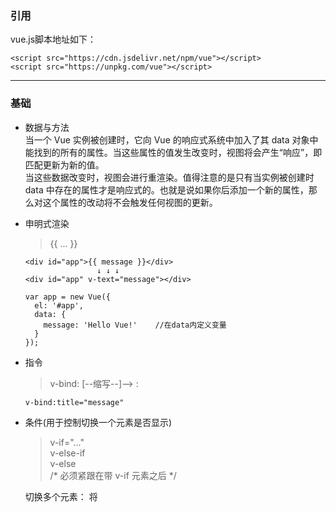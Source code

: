 
### 引用
vue.js脚本地址如下：
```
<script src="https://cdn.jsdelivr.net/npm/vue"></script>
<script src="https://unpkg.com/vue"></script>
```


---


### 基础

- 数据与方法  
当一个 Vue 实例被创建时，它向 Vue 的响应式系统中加入了其 data 对象中能找到的所有的属性。当这些属性的值发生改变时，视图将会产生“响应”，即匹配更新为新的值。  
当这些数据改变时，视图会进行重渲染。值得注意的是只有当实例被创建时 data 中存在的属性才是响应式的。也就是说如果你后添加一个新的属性，那么对这个属性的改动将不会触发任何视图的更新。

- 申明式渲染 
    > {{ ... }}

    ```
    <div id="app">{{ message }}</div>
                    ↓ ↓ ↓
    <div id="app" v-text="message"></div>
    
    var app = new Vue({
      el: '#app',
      data: {
        message: 'Hello Vue!'    //在data内定义变量
      }
    });
    ```


- 指令 
    > v-bind: [--缩写--]--> :

    ```
    v-bind:title="message"
    ```


- 条件(用于控制切换一个元素是否显示)

    > v-if="..."  
        v-else-if  
        v-else  
        /* 必须紧跟在带 v-if 元素之后 */  
    
    切换多个元素： 将<template> 当做不可见的包裹元素，并在上面使用 v-if。最终的渲染结果将不包含 <template> 元素。
    ```
    <template v-if="ok">
        <p>Paragraph 1</p>
        <p>Paragraph 2</p>
    </template>
    ```
    > v-show=""  
    
    v-if 是“真正”的条件渲染，它会确保在切换过程中条件块内的事件监听器和子组件适当地被销毁和重建。v-if也是惰性的：如果在初始渲染时条件为假，则什么也不做——直到条件第一次变为真时，才会开始渲染条件块。  
    相比之下，v-show 就简单得多——不管初始条件是什么，元素总是会被渲染，并且只是简单地基于 CSS 进行切换。-->只是简单地切换元素的 CSS 属性 display。

- 循环 
    > v-for = "(item, index) in items"  
    /* 不支持 <template> 元素，也不支持 v-else   
    当 v-if 与 v-for 一起使用时，==v-for 具有比 v-if 更高的优先级==。  
    支持一个可选的第二个参数为当前项的索引。*/

    1. 数组循环：
    ```
    <ul id="example-1">
      <li v-for="item in items">
        {{ item.message }}
      </li>
    </ul>
    
    var example1 = new Vue({
      el: '#example-1',
      data: {
        items: [
          { message: 'Foo' },
          { message: 'Bar' }
        ]
      }
    })
    ``` 
    2. 对象循环：
    ```
    <div v-for="(value, key, index) in object">
      {{ key }}: {{ value }}
    </div>
    ```


- 双向绑定 (实现表单输入和应用状态之间的双向绑定)
    > v-model  

    ```
    <input v-model="message">
    data: {
        message: 'Hello Vue!'
    }
    ```  

- 数组更新检测

    ++变异方法++  
    push()
    pop()
    shift()
    unshift()
    splice()
    sort()
    reverse()  
    会改变被这些方法调用的原始数组，也会触发视图更新。
    
    ++非变异方法++  
    filter(), concat(), slice()  
    不会改变原始数组，但总是返回一个新数组。当使用非变异方法时，可以用新数组替换旧数组。
    
    - 由于 JavaScript 的限制，Vue 不能检测以下变动的数组：
        1. 用索引直接设置一个项时，例如：vm.items[indexOfItem] = newValue
        2. 修改数组的长度时，例如：vm.items.length = newLength
    
    - Vue 不能检测对象属性的添加或删除：
        ```
        var vm = new Vue({
          data: {
            a: 1, 
            userProfile: {
              name: 'Anika'
            }
          }
        })
        // `vm.a` 现在是响应式的
        
        vm.b = 2
        // `vm.b`不是响应式的
        Vue.set(vm.userProfile, 'age', 27) 
         ↓ ↓ ↓
        vm.$set(this.userProfile, 'age', 27)
        ```
        Vue 不能动态添加根级别的响应式属性。但是可以使用 Vue.set(object, key, value) 方法向嵌套对象添加响应式属性


- 计算属性  

    模板内的表达式非常便利，但是设计它们的初衷是用于++简单运算++的。在模板中放入太多的逻辑会让模板过重且难以维护。例如：
    ```
    <div id="example">
      {{ message.split('').reverse().join('') }}
    </div>
    ```
    如果要重复多次使用这个运算，应适当适应计算属性：
    ```
    <div id="example">
      <p>Computed reversed message: "{{ reversedMessage }}"</p>
    </div>
    
    var vm = new Vue({
      el: '#example',
      data: {
        message: 'Hello'
      },
      computed: {
        // 计算属性的 getter
        reversedMessage: function () {
          // `this` 指向 vm 实例
          return this.message.split('').reverse().join('')
        }
      }
    })
    ```
    我们可以将同一函数定义为一个方法而不是一个计算属性。两种方式的最终结果确实是完全相同的。然而，不同的是计算属性是基于它们的依赖进行缓存的。计算属性只有在它的相关依赖发生改变时才会重新求值。这就意味着只要 message 还没有发生改变，多次访问 reversedMessage 计算属性会立即返回之前的计算结果，而不必再次执行函数。相比之下，每当触发重新渲染时，调用方法将总会再次执行函数。
    
    - setter  
    
        计算属性默认只有 getter ，不过在需要时也可以提供一个 setter ：  
        (这样可以省去watch侦听)
        ```
        computed: {
          reversedMessage: {
            // getter
            get: function () {
              return this.message.split('').reverse().join('')
            },
            // setter
            set: function (newValue) {
              this.message = newValue.split('').reverse().join('');
              //调用vm.reversedMessage("haha"),message也会改变成"ahah"
            }
          }
        }
        ```


- 侦听属性 watch

    当需要在数据变化时执行异步或开销较大的操作时，用watch侦听变化是最有用的。
    ```
    watch: {
        // 如果 `message` 发生改变，这个函数就会运行
        message: function () { ... }
    },
    ```

- 显示过滤/排序结果

    > .filter()

    ```
    <li v-for="n in evenNumbers">{{ n }}</li>
    
    data: {
      numbers: [ 1, 2, 3, 4, 5 ]
    },
    computed: {
      evenNumbers: function () {
        return this.numbers.filter(function (number) {
          return number % 2 === 0
        })
      }
    }
    ```


- Class & Style 绑定

    - 模板语法

        ```
        <div class="static"
            v-bind:class="{ active: isActive, 'text-danger': hasError }">  
            //当classname有其他符号时需要使用引号包裹
        </div>
        ```  
        
        or 使用计算属性: 
    
        ```
        <div v-bind:class="classObject"></div>
        
        data: {
          isActive: true,
          error: null
        },
        computed: {
          classObject: function () {
            return {
              active: this.isActive && !this.error,
              'text-danger': this.error && this.error.type === 'fatal'
            }
          }
        }
        ```
        
        or 使用数组:
        
        ```
        <div v-bind:class="[isActive ? activeClass : '', errorClass]"></div>
                                ↓ ↓ ↓  //三元 转 对象形式
        <div v-bind:class="[{ active: isActive }, errorClass]"></div>
        
        data: {
          activeClass: 'active',
          errorClass: 'text-danger'
        }
        ```
    
---

### 组件化应用构建  

在 Vue 里，一个组件本质上是一个拥有预定义选项的一个 Vue 实例。  
    
```
// 定义名为 myitem 的新组件
Vue.component('myitem', {
    // myitem 组件现在接受一个
    // "prop"，类似于一个自定义特性。
    props: ['attributea','attributeb'], 
    template: '<li>{{ attributea.text }} _ {{ attributeb }}</li>'
});
var app = new Vue({
    el: '#app',
    data: {
        groceryList: [
        	{ id: 0, text: '蔬菜' },
        	{ id: 1, text: '奶酪' },
        	{ id: 2, text: '随便其他什么人吃的东西' }
        ]
    }
});
```  
模板使用：
```
<myitem v-for="item in groceryList" :attributea="item" :attributeb="item.id" :key="item.id"></myitem>
     ↓ ↓ ↓
<li is="myitem" v-for="item in groceryList" :attributea="item" :attributeb="item.id" :key="item.id"></myitem>
```

注意这里的 is="myitem" 属性。
这种做法在使用 DOM 模板时是十分必要的，因为在 <ul> 元素内只有 <li> 元素会被看作有效内容。
这样做实现的效果与 <myitem> 相同，但是可以避开一些潜在的浏览器解析错误。
---

### 事件处理

- 监听事件
    > v-on:   [--缩写--]--> @

    ```
    <div id="example-3">
      <button v-on:click="say('hi', $event)">Say hi</button>
      //内联语句处理器中访问原始的 DOM 事件。可以用特殊变量 $event 把它传入方法
    </div>
    
    new Vue({
      el: '#example-3',
      methods: {
        say: function (message) {
          if (event) event.preventDefault()
          alert(message)
        }
      }
    })
    ```

- 事件修饰符    

    |修饰符  |对应功能               |demo           |-|
    |:------:|:---------------------:|:--------------:|:---------:|
    |.stop   |event.stopPropagation()|`v-on:click.stop="doThis"`|阻止单击事件继续传播|
    |.prevent|event.preventDefault() |`v-on: submit.prevent="onSubmit"`|提交事件不再重载页面|
    |.capture|事件捕获模式|`v-on:click.capture="doThis"`|元素自身触发的事件先在此处处理，然后才交由内部元素进行处理|
    |.self   |当前元素自身触发函数|`v-on:click.self="doThat"`|只当在 `event.target` 是当前元素自身时触发处理函数,不是从内部元素触发的|    
    |.once   |事件只触发一次| -|-|
    |.passive|事件的默认行为立即触发|`v-on: scroll.passive="onScroll"`|滚动事件的默认行为 (即滚动行为) 将会立即触发|
    |.keyCode|监听键盘事件|`v-on:keyup.enter="submit"`|回车时调用 `vm.submit()`|
    
    使用修饰符时，顺序很重要，如:   
    用 `@click.prevent.self` 会阻止所有的点击，而 `@click.self.prevent` 只会阻止对元素自身的点击。  
    
    不要把 .passive 和 .prevent 一起使用，因为 .prevent 将会被忽略，同时浏览器可能会向你展示一个警告。请记住，.passive 会告诉浏览器你不想阻止事件的默认行为。
    
    ```
    <!-- 修饰符可以串联 -->
    <a v-on:click.stop.prevent="doThat"></a>
    
    <!-- 只有修饰符 -->
    <form v-on:submit.prevent></form>
    ```
    asd